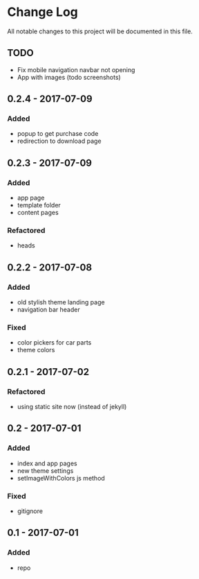 # Change Log
All notable changes to this project will be documented in this file.

## TODO
- Fix mobile navigation navbar not opening
- App with images (todo screenshots)

## 0.2.4 - 2017-07-09

### Added
- popup to get purchase code
- redirection to download page

## 0.2.3 - 2017-07-09

### Added
- app page
- template folder
- content pages

### Refactored
- heads

## 0.2.2 - 2017-07-08

### Added
- old stylish theme landing page
- navigation bar header

### Fixed
- color pickers for car parts
- theme colors

## 0.2.1 - 2017-07-02

### Refactored
- using static site now (instead of jekyll)

## 0.2 - 2017-07-01

### Added
- index and app pages
- new theme settings
- setImageWithColors js method

### Fixed
- gitignore

## 0.1 - 2017-07-01

### Added
- repo
